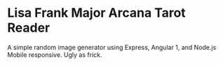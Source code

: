 # Lisa Frank Major Arcana Tarot Reader

A simple random image generator using Express, Angular 1, and Node.js
Mobile responsive. Ugly as frick.


